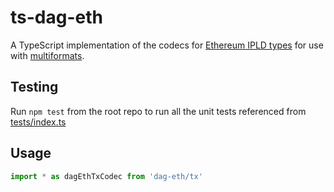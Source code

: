 # ts-dag-eth
A TypeScript implementation of the codecs for [Ethereum IPLD types](https://github.com/ipld/ipld/tree/master/specs/codecs/dag-eth)
for use with [multiformats](https://github.com/multiformats/js-multiformats).

## Testing
Run `npm test` from the root repo to run all the unit tests referenced from [tests/index.ts](tests/index.ts)

## Usage

```javascript
import * as dagEthTxCodec from 'dag-eth/tx'

```
